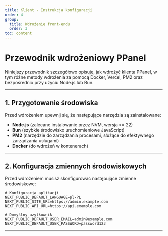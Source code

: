 ```yaml
---
title: Klient - Instrukcja konfiguracji
order: 4
group: 
  title: Wdrożenie front-endu
  order: 3
toc: content
---
```


# **Przewodnik wdrożeniowy PPanel**

Niniejszy przewodnik szczegółowo opisuje, jak wdrożyć klienta PPanel, w tym różne metody wdrożenia za pomocą Docker, Vercel, PM2 oraz bezpośrednio przy użyciu Node.js lub Bun.

---

## **1. Przygotowanie środowiska**

Przed wdrożeniem upewnij się, że następujące narzędzia są zainstalowane:

- **Node.js** (zalecane instalowanie przez NVM, wersja >= 22)
- **Bun** (szybkie środowisko uruchomieniowe JavaScript)
- **PM2** (narzędzie do zarządzania procesami, służące do efektywnego zarządzania usługami)
- **Docker** (do wdrożeń w kontenerach)

---

## **2. Konfiguracja zmiennych środowiskowych**

Przed wdrożeniem musisz skonfigurować następujące zmienne środowiskowe:

```env
# Konfiguracja aplikacji
NEXT_PUBLIC_DEFAULT_LANGUAGE=pl-PL
NEXT_PUBLIC_SITE_URL=https://admin.example.com
NEXT_PUBLIC_API_URL=https://api.example.com

# Domyślny użytkownik
NEXT_PUBLIC_DEFAULT_USER_EMAIL=admin@example.com
NEXT_PUBLIC_DEFAULT_USER_PASSWORD=password123
```

---

